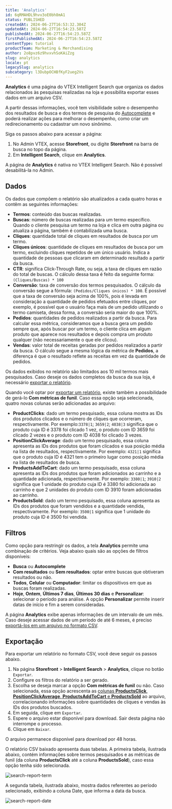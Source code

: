 ```yaml
---
title: 'Analytics'
id: 6qRMAHDL9hvv3oE0bh8mA1
status: PUBLISHED
createdAt: 2024-06-27T16:53:32.304Z
updatedAt: 2024-06-27T16:54:23.587Z
publishedAt: 2024-06-27T16:54:23.587Z
firstPublishedAt: 2024-06-27T16:54:23.587Z
contentType: tutorial
productTeam: Marketing & Merchandising
author: 2o8pvz6z9hvxvhSoKAiZzg
slug: analytics
locale: pt
legacySlug: analytics
subcategory: l3DubpOCHBfKyF2ueg2Vs
---
```


**Analytics** é uma página do VTEX Intelligent Search que organiza os dados relacionados às pesquisas realizadas na loja e possibilita exportar esses dados em um arquivo CSV.

A partir dessas informações, você tem visibilidade sobre o desempenho dos resultados de busca e dos termos de pesquisa do [Autocomplete](https://help.vtex.com/pt/tracks/vtex-intelligent-search--19wrbB7nEQcmwzDPl1l4Cb/4gXFsEWjF7QF7UtI2GAvhL?&utm_source=autocomplete) e poderá realizar ações para melhorar o desempenho, como criar um redirecionamento ou cadastrar um novo sinônimo.

Siga os passos abaixo para acessar a página:

1. No Admin VTEX, acesse **Storefront**, ou digite **Storefront** na barra de busca no topo da página.
2. Em __Intelligent Search__, clique em __Analytics__. 

<div class = "alert alert-info">
<p>A página de <strong>Analytics</strong> é nativa no VTEX Intelligent Search. Não é possível desabilitá-la no Admin.</p>
</div>

## Dados

Os dados que compõem o relatório são atualizados a cada quatro horas e contêm as seguintes informações:

* **Termos**: conteúdo das buscas realizadas.
* **Buscas**: número de buscas realizadas para um termo específico. Quando o cliente pesquisa um termo na loja e clica em outra página ou atualiza a página, também é contabilizada uma busca.
* **Cliques**: quantidade total de cliques em resultados de busca por um termo.
* **Cliques únicos**: quantidade de cliques em resultados de busca por um termo, excluindo cliques repetidos de um único usuário. Indica a quantidade de pessoas que clicaram em determinado resultado a partir da busca.
* **CTR**: significa Click-Through Rate, ou seja, a taxa de cliques em razão do total de buscas. O cálculo dessa taxa é feito da seguinte forma: `(Cliques/Buscas) * 100`
* **Conversão**: taxa de conversão dos termos pesquisados. O cálculo da conversão segue a fórmula: `(Pedidos/Cliques únicos) * 100`. É possível que a taxa de conversão seja acima de 100%, pois é levada em consideração a quantidade de pedidos efetuados entre cliques, por exemplo, é possível que o usuário faça mais de um pedido utilizando o termo camiseta, dessa forma, a conversão seria maior do que 100%.
* **Pedidos**: quantidades de pedidos realizados a partir da busca. Para calcular essa métrica, consideramos que a busca gera um pedido sempre que, após buscar por um termo, o cliente clica em algum produto que aparece nos resultados e depois compra um produto qualquer (não necessariamente o que ele clicou).
* **Vendas**: valor total de receitas geradas por pedidos realizados a partir da busca. O cálculo segue a mesma lógica da métrica de **Pedidos**, a diferença é que o resultado reflete as receitas em vez da quantidade de pedidos.

<div class="alert alert-info">
  <p>Os dados exibidos no relatório são limitados aos 10 mil termos mais pesquisados. Caso deseje os dados completos da busca da sua loja, é necessário <a href="https://help.vtex.com/pt/tracks/vtex-intelligent-search--19wrbB7nEQcmwzDPl1l4Cb/3JcuptYAkwr1GLZEM3IQ2m#exportacao">exportar o relatório</a>.</p>
</div>

Quando você optar por [exportar um relatório](#exportacao), existe também a possibilidade de gerá-lo **Com métricas de funil**. Caso essa opção seja selecionada, quatro novas colunas serão adicionadas ao arquivo:

*   **ProductClicks**: dado um termo pesquisado, essa coluna mostra as IDs dos produtos clicados e o número de cliques que ocorreram, respectivamente. Por exemplo:`3378|1`; `3659|2`; `4038|3` significa que o produto cuja ID é 3378 foi clicado 1 vez, o produto com ID 3659 foi clicado 2 vezes e o produto com ID 4038 foi clicado 3 vezes.
*   **PositionClickAverage**: dado um termo pesquisado, essa coluna apresenta as IDs dos produtos que foram clicados e sua posição média na lista de resultados, respectivamente. Por exemplo: `4321|1` significa que o produto cuja ID é 4321 tem o primeiro lugar como posição média na lista de resultados de busca.
*   **ProductsAddToCart**: dado um termo pesquisado, essa coluna apresenta as IDs dos produtos que foram adicionados ao carrinho e a quantidade adicionada, respectivamente. Por exemplo: `3380|1`; `3910|2` significa que 1 unidade do produto cuja ID é 3380 foi adicionada ao carrinho e que 2 unidades do produto com ID 3910 foram adicionadas ao carrinho.
*   **ProductsSold**: dado um termo pesquisado, essa coluna apresenta as IDs dos produtos que foram vendidos e a quantidade vendida, respectivamente. Por exemplo: `3500|1` significa que 1 unidade do produto cuja ID é 3500 foi vendida.

## Filtros

Como opção para restringir os dados, a tela **Analytics** permite uma combinação de critérios. Veja abaixo quais são as opções de filtros disponíveis:

* **Busca** ou **Autocomplete**
* **Com resultados** ou **Sem resultados**: optar entre buscas que obtiveram resultados ou não.
* **Todos**, **Celular** ou **Computador**: limitar os dispositivos em que as buscas foram realizadas.
* **Hoje**, **Ontem**, **Últimos 7 dias**, **Últimos 30 dias** e **Personalizar**: selecionar o período para análise. A opção **Personalizar** permite inserir datas de início e fim a serem consideradas.

A página **Analytics** exibe apenas informações de um intervalo de um mês. Caso deseje acessar dados de um período de até 6 meses, é preciso [exportá-los em um arquivo no formato CSV](#exportacao).

## Exportação

Para exportar um relatório no formato CSV, você deve seguir os passos abaixo.

1. Na página **Storefront** > **Intelligent Search** > **Analytics**, clique no botão `Exportar`.
2. Configure os filtros do relatório a ser gerado.
3. Escolha se deseja marcar a opção **Com métricas de funil** ou não. Caso selecionada, essa opção acrescenta as [colunas **ProductsClick**, **PositionClickAverage**, **ProductsAddToCart** e **ProductsSold**](#dados) ao arquivo, correlacionando informações sobre quantidades de cliques e vendas às IDs dos produtos buscados.
4. Em seguida, clique em `Exportar`.
5. Espere o arquivo estar disponível para download. Sair desta página não interrompe o processo.
6. Clique em `Baixar`.

<div class = "alert alert-info">
<p>O arquivo permanece disponível para download por 48 horas.</p>
</div>

O relatório CSV baixado apresenta duas tabelas. A primeira tabela, ilustrada abaixo, contém informações sobre termos pesquisados e as métricas de funil (da coluna **ProductsClick** até a coluna **ProductsSold**), caso essa opção tenha sido selecionada.

![search-report-term](https://images.ctfassets.net/alneenqid6w5/5b8DWfBkXE9hZzugQ2LoaP/8288fcbbc3e063a58a5118e0e582d5b8/search-report-term.png)

A segunda tabela, ilustrada abaixo, mostra dados referentes ao período selecionado, exibindo a coluna Date, que informa a data da busca.

![search-report-date](https://images.ctfassets.net/alneenqid6w5/1B1hwv5X36tvAv4Nt2Nxz1/005823242a5a2a258b9e3513a34bd5eb/search-report-date.png)
